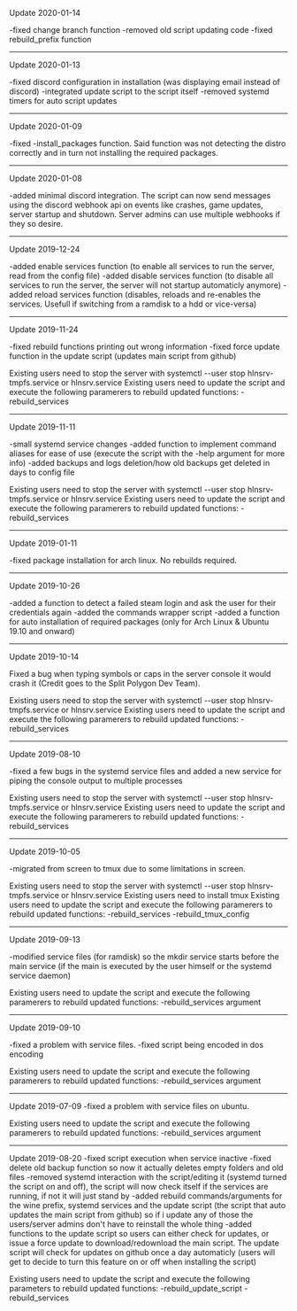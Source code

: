 Update 2020-01-14

-fixed change branch function
-removed old script updating code
-fixed rebuild_prefix function

-------------------------

Update 2020-01-13

-fixed discord configuration in installation (was displaying email instead of discord)
-integrated update script to the script itself
-removed systemd timers for auto script updates

-------------------------

Update 2020-01-09

-fixed -install_packages function. Said function was not detecting the distro correctly and in turn not installing the required packages.

-------------------------

Update 2020-01-08

-added minimal discord integration. The script can now send messages using the discord webhook api on events like crashes, game updates, server startup and shutdown. Server admins can use multiple webhooks if they so desire.

-------------------------

Update 2019-12-24

-added enable services function (to enable all services to run the server, read from the config file)
-added disable services function (to disable all services to run the server, the server will not startup automaticly anymore)
-added reload services function (disables, reloads and re-enables the services. Usefull if switching from a ramdisk to a hdd or vice-versa)

-------------------------

Update 2019-11-24

-fixed rebuild functions printing out wrong information
-fixed force update function in the update script (updates main script from github)

Existing users need to stop the server with systemctl --user stop hlnsrv-tmpfs.service or hlnsrv.service
Existing users need to update the script and execute the following paramerers to rebuild updated functions:
-rebuild_services

-------------------------

Update 2019-11-11

-small systemd service changes
-added function to implement command aliases for ease of use (execute the script with the -help argument for more info)
-added backups and logs deletion/how old backups get deleted in days to config file 

Existing users need to stop the server with systemctl --user stop hlnsrv-tmpfs.service or hlnsrv.service
Existing users need to update the script and execute the following paramerers to rebuild updated functions:
-rebuild_services

-------------------------

Update 2019-01-11

-fixed package installation for arch linux. No rebuilds required.

-------------------------

Update 2019-10-26

-added a function to detect a failed steam login and ask the user for their credentials again
-added the commands wrapper script
-added a function for auto installation of required packages (only for Arch Linux & Ubuntu 19.10 and onward)

-------------------------

Update 2019-10-14

Fixed a bug when typing symbols or caps in the server console it would crash it (Credit goes to the Split Polygon Dev Team).

Existing users need to stop the server with systemctl --user stop hlnsrv-tmpfs.service or hlnsrv.service
Existing users need to update the script and execute the following paramerers to rebuild updated functions:
-rebuild_services

-------------------------

Update 2019-08-10

-fixed a few bugs in the systemd service files and added a new service for piping the console output to multiple processes

Existing users need to stop the server with systemctl --user stop hlnsrv-tmpfs.service or hlnsrv.service
Existing users need to update the script and execute the following paramerers to rebuild updated functions:
-rebuild_services

-------------------------

Update 2019-10-05

-migrated from screen to tmux due to some limitations in screen.

Existing users need to stop the server with systemctl --user stop hlnsrv-tmpfs.service or hlnsrv.service
Existing users need to install tmux
Existing users need to update the script and execute the following paramerers to rebuild updated functions:
-rebuild_services
-rebuild_tmux_config

-------------------------

Update 2019-09-13

-modified service files (for ramdisk) so the mkdir service starts before the main service (if the main is executed by the user himself or the systemd service daemon)

Existing users need to update the script and execute the following paramerers to rebuild updated functions:
-rebuild_services argument

-------------------------

Update 2019-09-10

-fixed a problem with service files.
-fixed script being encoded in dos encoding

Existing users need to update the script and execute the following paramerers to rebuild updated functions:
-rebuild_services argument

-------------------------

Update 2019-07-09
-fixed a problem with service files on ubuntu.

Existing users need to update the script and execute the following paramerers to rebuild updated functions:
-rebuild_services argument

-------------------------

Update 2019-08-20
-fixed script execution when service inactive
-fixed delete old backup function so now it actually deletes empty folders and old files
-removed systemd interaction with the script/editing it (systemd turned the script on and off), the script will now check itself if the services are running, if not it will just stand by
-added rebuild commands/arguments for the wine prefix, systemd services and the update script (the script that auto updates the main script from github) so if i update any of those the users/server admins don't have to reinstall the whole thing
-added functions to the update script so users can either check for updates, or issue a force update to download/redownload the main script. The update script will check for updates on github once a day automaticly (users will get to decide to turn this feature on or off when installing the script)

Existing users need to update the script and execute the following parameters to rebuild updated functions:
-rebuild_update_script
-rebuild_services
